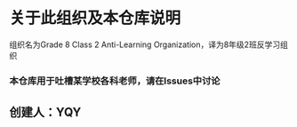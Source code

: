 # 关于此组织及本仓库说明
组织名为Grade 8 Class 2 Anti-Learning Organization，译为8年级2班反学习组织
### 本仓库用于吐槽某学校各科老师，请在Issues中讨论
## 创建人：YQY